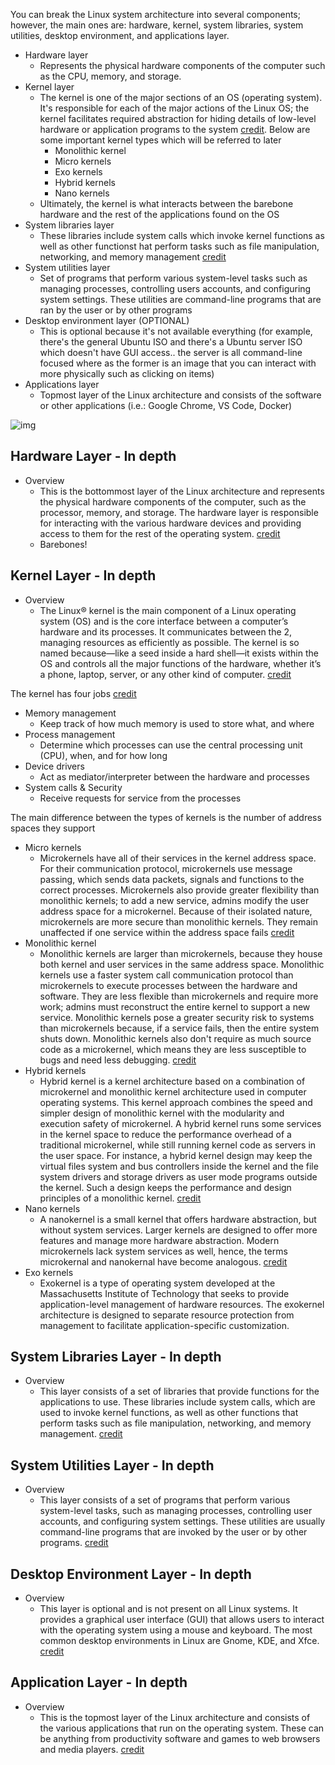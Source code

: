 You can break the Linux system architecture into several components; however, the main ones are: hardware, kernel, system libraries, system utilities, desktop environment, and applications layer.

- Hardware layer
    - Represents the physical hardware components of the computer such as the CPU, memory, and storage.
- Kernel layer
    - The kernel is one of the major sections of an OS (operating system). It's responsible for each of the major actions of the Linux OS; the kernel facilitates required abstraction for hiding details of low-level hardware or application programs to the system [credit](https://www.javatpoint.com/architecture-of-linux). Below are some important kernel types which will be referred to later
        - Monolithic kernel
        - Micro kernels
        - Exo kernels
        - Hybrid kernels
        - Nano kernels
    - Ultimately, the kernel is what interacts between the barebone hardware and the rest of the applications found on the OS
- System libraries layer
    - These libraries include system calls which invoke kernel functions as well as other functionst hat perform tasks such as file manipulation, networking, and memory management [credit](https://tecadmin.net/tutorial/linux-architecture)
- System utilities layer
    - Set of programs that perform various system-level tasks such as managing processes, controlling users accounts, and configuring system settings. These utilities are command-line programs that are ran by the user or by other programs
- Desktop environment layer (OPTIONAL)
    - This is optional because it's not available everything (for example, there's the general Ubuntu ISO and there's a Ubuntu server ISO which doesn't have GUI access.. the server is all command-line focused where as the former is an image that you can interact with more physically such as clicking on items)
- Applications layer
    - Topmost layer of the Linux architecture and consists of the software or other applications (i.e.: Google Chrome, VS Code, Docker)

![img](https://static.javatpoint.com/linux/images/architecture-of-linux.png)


## Hardware Layer - In depth
- Overview
    - This is the bottommost layer of the Linux architecture and represents the physical hardware components of the computer, such as the processor, memory, and storage. The hardware layer is responsible for interacting with the various hardware devices and providing access to them for the rest of the operating system. [credit](https://tecadmin.net/tutorial/linux-architecture)
    - Barebones!

## Kernel Layer - In depth
- Overview
    - The Linux® kernel is the main component of a Linux operating system (OS) and is the core interface between a computer’s hardware and its processes. It communicates between the 2, managing resources as efficiently as possible. The kernel is so named because—like a seed inside a hard shell—it exists within the OS and controls all the major functions of the hardware, whether it’s a phone, laptop, server, or any other kind of computer. [credit](https://www.redhat.com/en/topics/linux/what-is-the-linux-kernel)

The kernel has four jobs [credit](https://www.redhat.com/en/topics/linux/what-is-the-linux-kernel)
- Memory management
    - Keep track of how much memory is used to store what, and where
- Process management
    - Determine which processes can use the central processing unit (CPU), when, and for how long
- Device drivers
    - Act as mediator/interpreter between the hardware and processes
- System calls & Security
    - Receive requests for service from the processes

The main difference between the types of kernels is the number of address spaces they support
- Micro kernels
    - Microkernels have all of their services in the kernel address space. For their communication protocol, microkernels use message passing, which sends data packets, signals and functions to the correct processes. Microkernels also provide greater flexibility than monolithic kernels; to add a new service, admins modify the user address space for a microkernel. Because of their isolated nature, microkernels are more secure than monolithic kernels. They remain unaffected if one service within the address space fails [credit](https://www.techtarget.com/searchdatacenter/definition/kernel)
- Monolithic kernel
    - Monolithic kernels are larger than microkernels, because they house both kernel and user services in the same address space. Monolithic kernels use a faster system call communication protocol than microkernels to execute processes between the hardware and software. They are less flexible than microkernels and require more work; admins must reconstruct the entire kernel to support a new service. Monolithic kernels pose a greater security risk to systems than microkernels because, if a service fails, then the entire system shuts down. Monolithic kernels also don't require as much source code as a microkernel, which means they are less susceptible to bugs and need less debugging. [credit](https://www.techtarget.com/searchdatacenter/definition/kernel)
- Hybrid kernels
    - Hybrid kernel is a kernel architecture based on a combination of microkernel and monolithic kernel architecture used in computer operating systems. This kernel approach combines the speed and simpler design of monolithic kernel with the modularity and execution safety of microkernel. A hybrid kernel runs some services in the kernel space to reduce the performance overhead of a traditional microkernel, while still running kernel code as servers in the user space. For instance, a hybrid kernel design may keep the virtual files system and bus controllers inside the kernel and the file system drivers and storage drivers as user mode programs outside the kernel. Such a design keeps the performance and design principles of a monolithic kernel. [credit](https://www.techopedia.com/definition/27004/hybrid-kernel)
- Nano kernels
    - A nanokernel is a small kernel that offers hardware abstraction, but without system services. Larger kernels are designed to offer more features and manage more hardware abstraction. Modern microkernels lack system services as well, hence, the terms microkernal and nanokernal have become analogous. [credit](https://www.techopedia.com/definition/27005/nano-kernel)
- Exo kernels
    - Exokernel is a type of operating system developed at the Massachusetts Institute of Technology that seeks to provide application-level management of hardware resources. The exokernel architecture is designed to separate resource protection from management to facilitate application-specific customization.

## System Libraries Layer - In depth
- Overview
    - This layer consists of a set of libraries that provide functions for the applications to use. These libraries include system calls, which are used to invoke kernel functions, as well as other functions that perform tasks such as file manipulation, networking, and memory management. [credit](https://tecadmin.net/tutorial/linux-architecture)

## System Utilities Layer - In depth
- Overview
    - This layer consists of a set of programs that perform various system-level tasks, such as managing processes, controlling user accounts, and configuring system settings. These utilities are usually command-line programs that are invoked by the user or by other programs. [credit](https://tecadmin.net/tutorial/linux-architecture)

## Desktop Environment Layer - In depth
- Overview
    - This layer is optional and is not present on all Linux systems. It provides a graphical user interface (GUI) that allows users to interact with the operating system using a mouse and keyboard. The most common desktop environments in Linux are Gnome, KDE, and Xfce. [credit](https://tecadmin.net/tutorial/linux-architecture)

## Application Layer - In depth
- Overview
    - This is the topmost layer of the Linux architecture and consists of the various applications that run on the operating system. These can be anything from productivity software and games to web browsers and media players. [credit](https://tecadmin.net/tutorial/linux-architecture)